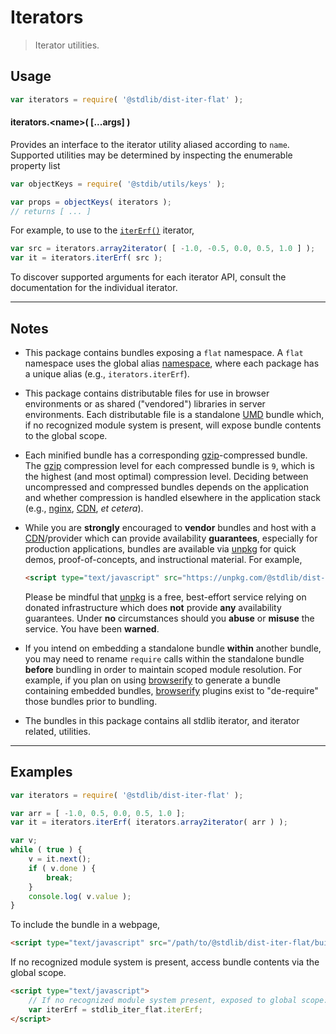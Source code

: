 <!--

@license Apache-2.0

Copyright (c) 2020 The Stdlib Authors.

Licensed under the Apache License, Version 2.0 (the "License");
you may not use this file except in compliance with the License.
You may obtain a copy of the License at

   http://www.apache.org/licenses/LICENSE-2.0

Unless required by applicable law or agreed to in writing, software
distributed under the License is distributed on an "AS IS" BASIS,
WITHOUT WARRANTIES OR CONDITIONS OF ANY KIND, either express or implied.
See the License for the specific language governing permissions and
limitations under the License.

-->

# Iterators

> Iterator utilities.

<section class="intro">

</section>

<!-- /.intro -->

<section class="usage">

## Usage

```javascript
var iterators = require( '@stdlib/dist-iter-flat' );
```

#### iterators.&lt;name&gt;( \[...args] )

Provides an interface to the iterator utility aliased according to `name`. Supported utilities may be determined by inspecting the enumerable property list

```javascript
var objectKeys = require( '@stdib/utils/keys' );

var props = objectKeys( iterators );
// returns [ ... ]
```

For example, to use to the [`iterErf()`][@stdlib/math/iter/special/erf] iterator,

```javascript
var src = iterators.array2iterator( [ -1.0, -0.5, 0.0, 0.5, 1.0 ] );
var it = iterators.iterErf( src );
```

To discover supported arguments for each iterator API, consult the documentation for the individual iterator.

</section>

<!-- /.usage -->

* * *

<section class="notes">

## Notes

-   This package contains bundles exposing a `flat` namespace. A `flat` namespace uses the global alias [namespace][@stdlib/namespace], where each package has a unique alias (e.g., `iterators.iterErf`).

-   This package contains distributable files for use in browser environments or as shared ("vendored") libraries in server environments. Each distributable file is a standalone [UMD][umd] bundle which, if no recognized module system is present, will expose bundle contents to the global scope.

-   Each minified bundle has a corresponding [gzip][gzip]-compressed bundle. The [gzip][gzip] compression level for each compressed bundle is `9`, which is the highest (and most optimal) compression level. Deciding between uncompressed and compressed bundles depends on the application and whether compression is handled elsewhere in the application stack (e.g., [nginx][nginx], [CDN][cdn], _et cetera_).

-   While you are **strongly** encouraged to **vendor** bundles and host with a [CDN][cdn]/provider which can provide availability **guarantees**, especially for production applications, bundles are available via [unpkg][unpkg] for quick demos, proof-of-concepts, and instructional material. For example,

    ```html
    <script type="text/javascript" src="https://unpkg.com/@stdlib/dist-iter-flat"></script>
    ```

    Please be mindful that [unpkg][unpkg] is a free, best-effort service relying on donated infrastructure which does **not** provide **any** availability guarantees. Under **no** circumstances should you **abuse** or **misuse** the service. You have been **warned**.

-   If you intend on embedding a standalone bundle **within** another bundle, you may need to rename `require` calls within the standalone bundle **before** bundling in order to maintain scoped module resolution. For example, if you plan on using [browserify][browserify] to generate a bundle containing embedded bundles, [browserify][browserify] plugins exist to "de-require" those bundles prior to bundling.

-   The bundles in this package contains all stdlib iterator, and iterator related, utilities.

</section>

<!-- /.notes -->

* * *

<section class="examples">

## Examples

<!-- eslint no-undef: "error" -->

```javascript
var iterators = require( '@stdlib/dist-iter-flat' );

var arr = [ -1.0, 0.5, 0.0, 0.5, 1.0 ];
var it = iterators.iterErf( iterators.array2iterator( arr ) );

var v;
while ( true ) {
    v = it.next();
    if ( v.done ) {
        break;
    }
    console.log( v.value );
}
```

To include the bundle in a webpage,

```html
<script type="text/javascript" src="/path/to/@stdlib/dist-iter-flat/build/bundle.min.js"></script>
```

If no recognized module system is present, access bundle contents via the global scope.

```html
<script type="text/javascript">
    // If no recognized module system present, exposed to global scope:
    var iterErf = stdlib_iter_flat.iterErf;
</script>
```

</section>

<!-- /.examples -->

<section class="links">

[stdlib]: https://github.com/stdlib-js/stdlib

[@stdlib/namespace]: https://github.com/stdlib-js/stdlib/tree/develop/lib/node_modules/%40stdlib/namespace

[@stdlib/math/iter/special/erf]: https://github.com/stdlib-js/stdlib/tree/develop/lib/node_modules/%40stdlib/math/iter/special/erf

[umd]: https://github.com/umdjs/umd

[gzip]: https://en.wikipedia.org/wiki/Gzip

[nginx]: http://nginx.org/en/docs/

[cdn]: https://en.wikipedia.org/wiki/Content_delivery_network

[unpkg]: https://unpkg.com/#/

[browserify]: https://github.com/browserify/browserify

</section>

<!-- /.links -->
